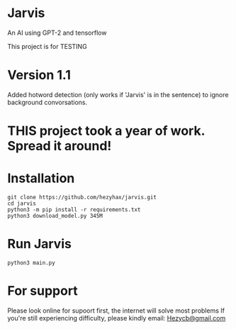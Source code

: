 # Jarvis
An AI using GPT-2 and tensorflow

This project is for TESTING

# Version 1.1 

Added hotword detection (only works if 'Jarvis' is in the sentence) to ignore background convorsations.

# THIS project took a year of work. Spread it around!
# Installation
```
git clone https://github.com/hezyhax/jarvis.git
cd jarvis
python3 -m pip install -r requirements.txt
python3 download_model.py 345M
```
# Run Jarvis
```
python3 main.py
```
# For support
Please look online for supoort first, the internet will solve most problems
If you're still experiencing difficulty, please kindly email:
Hezycb@gmail.com
